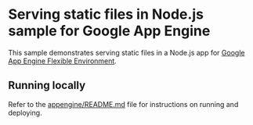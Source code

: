 # Serving static files in Node.js sample for Google App Engine

This sample demonstrates serving static files in a Node.js app for [Google App Engine Flexible Environment](https://cloud.google.com/appengine).

## Running locally

Refer to the [appengine/README.md](../README.md) file for instructions on
running and deploying.
